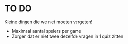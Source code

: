 # TO DO
Kleine dingen die we niet moeten vergeten!

* Maximaal aantal spelers per game
* Zorgen dat er niet twee dezelfde vragen in 1 quiz zitten